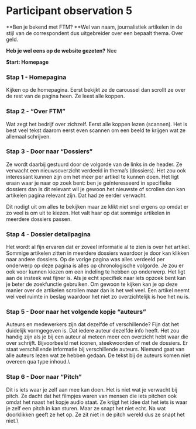 # Participant observation 5

**Ben je bekend met FTM? **Wel van naam, journalistiek artikelen in de stijl van de correspondent dus uitgebreider over een bepaalt thema. Over geld.

**Heb je wel eens op de website gezeten?** Nee

**Start: Homepage**

### Stap 1 - Homepagina

Kijken op de homepagina. Eerst bekijkt ze de caroussel dan scrollt ze over de rest van de pagina heen. Ze leest alle koppen.

### Stap 2 - “Over FTM”

Wat zegt het bedrijf over zichzelf. Eerst alle koppen lezen (scannen). Het is best veel tekst daarom eerst even scannen om een beeld te krijgen wat ze allemaal schrijven. &#x20;

### Stap 3 - Door naar “Dossiers”

Ze wordt daarbij gestuurd door de volgorde van de links in de header. Ze verwacht een nieuwsoverzicht verdeeld in thema’s (dossiers). Het zou ook interessant kunnen zijn om het meer per artikel te kunnen doen. Het ligt eraan waar je naar op zoek bent: ben je geïnteresseerd in specifieke dossiers dan is dit relevant wil je gewoon het nieuwste of scrollen dan kan artikelen pagina relevant zijn. Dat had ze eerder verwacht.&#x20;

Dit nodigt uit om alles te bekijken maar ze klikt niet snel ergens op omdat er zo veel is om uit te kiezen. Het valt haar op dat sommige artikelen in meerdere dossiers passen.&#x20;

### Stap 4 - Dossier detailpagina

Het wordt al fijn ervaren dat er zoveel informatie al te zien is over het artikel. Sommige artikelen zitten in meerdere dossiers waardoor je door kan klikken naar andere dossiers. Op de vorige pagina was alles verdeeld per onderwerp op deze pagina is alles op chronologische volgorde. Je zou er ook voor kunnen kiezen om een indeling te hebben op onderwerp. Het ligt aan de insteek wat fijner is. Als je echt specifiek naar iets opzoek bent kan je beter de zoekfunctie gebruiken. Om gewoon te kijken kan je op deze manier over de artikelen scrollen maar dan is het wel veel. Een artikel neemt wel veel ruimte in beslag waardoor het niet zo overzichtelijk is hoe het nu is.&#x20;

### Stap 5 - Door naar het volgende kopje “auteurs”

Auteurs en medewerkers zijn dat dezelfde of verschillende? Fijn dat het duidelijk vormgegeven is. Dat iedere auteur dezelfde info heeft. Het zou handig zijn als je bij een auteur al meteen meer een overzicht hebt waar die over schrijft. Bijvoorbeeld met iconen, steekwoorden of met de dossiers. Er staat verschillende informatie bij verschillende auteurs. Niemand gaat van alle auteurs lezen wat ze hebben gedaan. De tekst bij de auteurs komen niet overeen qua type inhoud.\


### Stap 6 - Door naar “Pitch”

Dit is iets waar je zelf aan mee kan doen. Het is niet wat je verwacht bij pitch. Ze dacht dat het filmpjes waren van mensen die iets pitchen ook omdat het naast het kopje audio staat. Ze krijgt het idee dat het iets is waar je zelf een pitch in kan sturen. Maar ze snapt het niet echt. Na wat doorklikken geeft ze het op. Ze zit niet in de pitch wereld dus ze snapt het niet.\
